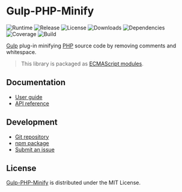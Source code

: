 # Gulp-PHP-Minify
![Runtime](https://badgen.net/npm/node/@cedx/gulp-php-minify) ![Release](https://badgen.net/npm/v/@cedx/gulp-php-minify) ![License](https://badgen.net/npm/license/@cedx/gulp-php-minify) ![Downloads](https://badgen.net/npm/dt/@cedx/gulp-php-minify) ![Dependencies](https://badgen.net/david/dep/cedx/gulp-php-minify) ![Coverage](https://badgen.net/coveralls/c/github/cedx/gulp-php-minify) ![Build](https://badgen.net/github/checks/cedx/gulp-php-minify)

[Gulp](https://gulpjs.com) plug-in minifying [PHP](https://www.php.net) source code by removing comments and whitespace.

> This library is packaged as [ECMAScript modules](https://nodejs.org/api/esm.html).

## Documentation
- [User guide](https://docs.belin.io/gulp-php-minify)
- [API reference](https://api.belin.io/gulp-php-minify)

## Development
- [Git repository](https://git.belin.io/cedx/gulp-php-minify)
- [npm package](https://www.npmjs.com/package/@cedx/gulp-php-minify)
- [Submit an issue](https://git.belin.io/cedx/gulp-php-minify/issues)

## License
[Gulp-PHP-Minify](https://docs.belin.io/gulp-php-minify) is distributed under the MIT License.
